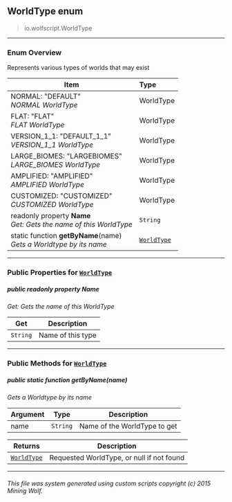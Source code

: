 ## WorldType __enum__

>io.wolfscript.WorldType

---

### Enum Overview

Represents various types of worlds that may exist

Item | Type   
--- | :--- 
NORMAL: "DEFAULT"<br> _NORMAL WorldType_ | WorldType
FLAT: "FLAT"<br> _FLAT WorldType_ | WorldType
VERSION_1_1: "DEFAULT_1_1"<br> _VERSION_1_1 WorldType_ | WorldType
LARGE_BIOMES: "LARGEBIOMES"<br> _LARGE_BIOMES WorldType_ | WorldType
AMPLIFIED: "AMPLIFIED"<br> _AMPLIFIED WorldType_ | WorldType
CUSTOMIZED: "CUSTOMIZED"<br> _CUSTOMIZED WorldType_ | WorldType
 readonly property __Name__ <br> _Get: Gets the name of this WorldType_ | `String`
static function __getByName__(name) <br> _Gets a Worldtype by its name_ | [`WorldType`](WorldType.md)



---


### Public Properties for [`WorldType`](WorldType.md)

##### <a id='name'></a>public  readonly property __Name__

_Get: Gets the name of this WorldType_

Get | Description
--- | --- 
`String` | Name of this type



---

### Public Methods for [`WorldType`](WorldType.md)

##### <a id='getbyname'></a>public static function __getByName__(name)

_Gets a Worldtype by its name_

Argument | Type | Description  
--- | --- | --- 
name | `String` | Name of the WorldType to get

Returns | Description
--- | --- 
[`WorldType`](WorldType.md) | Requested WorldType, or null if not found


---


###### This file was system generated using custom scripts copyright (c) 2015 Mining Wolf.
	

